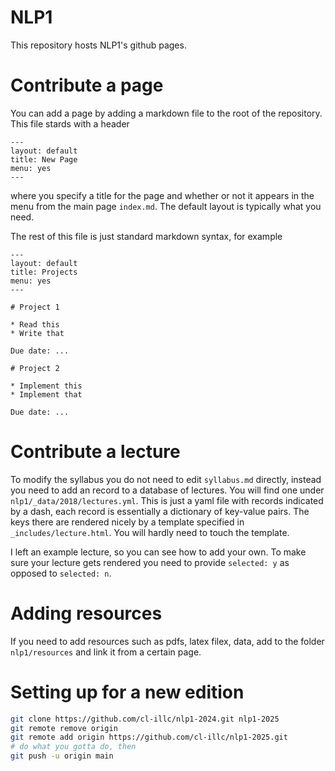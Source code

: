 # NLP1

This repository hosts NLP1's github pages.


# Contribute a page

You can add a page by adding a markdown file to the root of the repository. This file stards with a header

```
---
layout: default
title: New Page
menu: yes
---
```

where you specify a title for the page and whether or not it appears in the menu from the main page `index.md`. The default layout is typically what you need.

The rest of this file is just standard markdown syntax, for example

```
---
layout: default
title: Projects
menu: yes
---

# Project 1

* Read this 
* Write that

Due date: ...

# Project 2

* Implement this
* Implement that

Due date: ...
```

# Contribute a lecture

To modify the syllabus you do not need to edit `syllabus.md` directly, instead you need to add an record to a database of lectures. You will find one under `nlp1/_data/2018/lectures.yml`. This is just a yaml file with records indicated by a dash, each record is essentially a dictionary of key-value pairs. The keys there are rendered nicely by a template specified in `_includes/lecture.html`. You will hardly need to touch the template. 

I left an example lecture, so you can see how to add your own. To make sure your lecture gets rendered you need to provide `selected: y` as opposed to `selected: n`.

# Adding resources

If you need to add resources such as pdfs, latex filex, data, add to the folder `nlp1/resources` and link it from a certain page.

# Setting up for a new edition

```bash
git clone https://github.com/cl-illc/nlp1-2024.git nlp1-2025
git remote remove origin
git remote add origin https://github.com/cl-illc/nlp1-2025.git
# do what you gotta do, then
git push -u origin main
```
